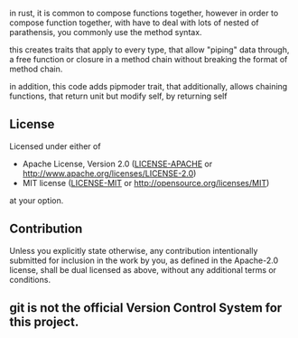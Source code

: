 in rust, it is common to compose functions together,
however in order to compose function together, with have to deal 
with lots of nested of parathensis, you commonly use the method 
syntax. 

this creates traits that apply to every type, 
that allow "piping" data through, a free function or closure
in a method chain without breaking the format of method chain.

in addition, this code adds pipmoder trait, that additionally,
allows chaining functions, that return unit but modify self,
by returning self


## License

Licensed under either of

 * Apache License, Version 2.0
   ([LICENSE-APACHE](LICENSE-APACHE) or http://www.apache.org/licenses/LICENSE-2.0)
 * MIT license
   ([LICENSE-MIT](LICENSE-MIT) or http://opensource.org/licenses/MIT)

at your option.

## Contribution

Unless you explicitly state otherwise, any contribution intentionally submitted
for inclusion in the work by you, as defined in the Apache-2.0 license, shall be
dual licensed as above, without any additional terms or conditions.

## git is not the official Version Control System for this project. 
